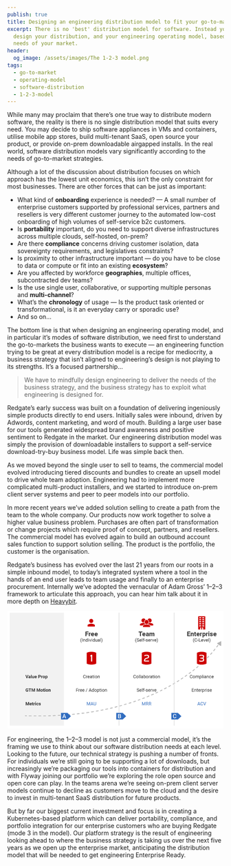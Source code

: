 ```yaml
---
publish: true
title: Designing an engineering distribution model to fit your go-to-market
excerpt: There is no 'best' distribution model for software. Instead you must
  design your distribution, and your engineering operating model, based on the
  needs of your market.
header:
  og_image: /assets/images/The 1-2-3 model.png
tags:
  - go-to-market
  - operating-model
  - software-distribution
  - 1-2-3-model
---
```


While many may proclaim that there’s one true way to distribute modern software, the reality is there is no single distribution model that suits every need. You may decide to ship software appliances in VMs and containers, utilise mobile app stores, build multi-tenant SaaS, open source your product, or provide on-prem downloadable airgapped installs. In the real world, software distribution models vary significantly according to the needs of go-to-market strategies.

Although a lot of the discussion about distribution focuses on which approach has the lowest unit economics, this isn’t the only constraint for most businesses. There are other forces that can be just as important:

-   What kind of **onboarding** experience is needed? — A small number of enterprise customers supported by professional services, partners and resellers is very different customer journey to the automated low-cost onboarding of high volumes of self-service b2c customers.
-   Is **portability** important, do you need to support diverse infrastructures across multiple clouds, self-hosted, on-prem?
-   Are there **compliance** concerns driving customer isolation, data sovereignty requirements, and legislatives constraints?
-   Is proximity to other infrastructure important — do you have to be close to data or compute or fit into an existing **ecosystem**?
-   Are you affected by workforce **geographies**, multiple offices, subcontracted dev teams?
-   Is the use single user, collaborative, or supporting multiple personas and **multi-channel**?
-   What’s the **chronology** of usage — Is the product task oriented or transformational, is it an everyday carry or sporadic use?
-   And so on…

The bottom line is that when designing an engineering operating model, and in particular it’s modes of software distribution, we need first to understand the go-to-markets the business wants to execute — an engineering function trying to be great at every distribution model is a recipe for mediocrity, a business strategy that isn’t aligned to engineering’s design is not playing to its strengths. It’s a focused partnership…

> We have to mindfully design engineering to deliver the needs of the business strategy, and the business strategy has to exploit what engineering is designed for.

Redgate’s early success was built on a foundation of delivering ingeniously simple products directly to end users. Initially sales were inbound, driven by Adwords, content marketing, and word of mouth. Building a large user base for our tools generated widespread brand awareness and positive sentiment to Redgate in the market. Our engineering distribution model was simply the provision of downloadable installers to support a self-service download-try-buy business model. Life was simple back then.

As we moved beyond the single user to sell to teams, the commercial model evolved introducing tiered discounts and bundles to create an upsell model to drive whole team adoption. Engineering had to implement more complicated multi-product installers, and we started to introduce on-prem client server systems and peer to peer models into our portfolio.

In more recent years we’ve added solution selling to create a path from the team to the whole company. Our products now work together to solve a higher value business problem. Purchases are often part of transformation or change projects which require proof of concept, partners, and resellers. The commercial model has evolved again to build an outbound account sales function to support solution selling. The product is the portfolio, the customer is the organisation.

Redgate’s business has evolved over the last 21 years from our roots in a simple inbound model, to today’s integrated system where a tool in the hands of an end user leads to team usage and finally to an enterprise procurement. Internally we’ve adopted the vernacular of Adam Gross’ 1–2–3 framework to articulate this approach, you can hear him talk about it in more depth on [Heavybit](https://www.heavybit.com/library/video/self-serve-go-to-market/).

![The 1-2-3 model.png](../assets/images/The%201-2-3%20model.png)

For engineering, the 1–2–3 model is not just a commercial model, it’s the framing we use to think about our software distribution needs at each level. Looking to the future, our technical strategy is pushing a number of fronts. For individuals we’re still going to be supporting a lot of downloads, but increasingly we’re packaging our tools into containers for distribution and with Flyway joining our portfolio we’re exploring the role open source and open core can play. In the teams arena we’re seeing on-prem client server models continue to decline as customers move to the cloud and the desire to invest in multi-tenant SaaS distribution for future products.

But by far our biggest current investment and focus is in creating a Kubernetes-based platform which can deliver portability, compliance, and portfolio integration for our enterprise customers who are buying Redgate (mode 3 in the model). Our platform strategy is the result of engineering looking ahead to where the business strategy is taking us over the next five years as we open up the enterprise market, anticipating the distribution model that will be needed to get engineering Enterprise Ready.

    